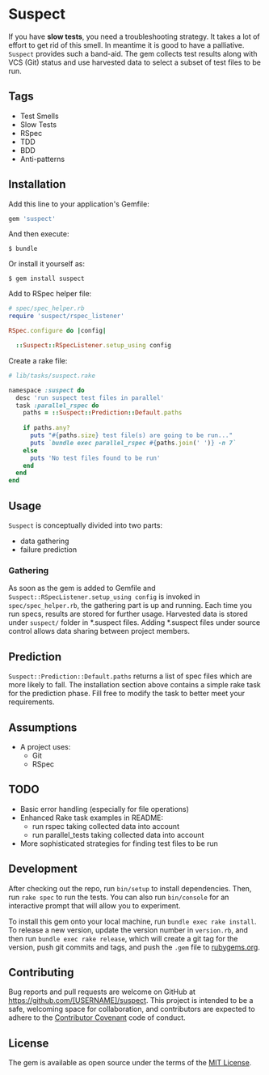 # Suspect

If you have **slow tests**, you need a troubleshooting strategy. It takes a lot of effort to get rid of this smell. In meantime it is good to have a palliative. `Suspect` provides such a band-aid. The gem collects test results along with VCS (Git) status and use harvested data to select a subset of test files to be run.

## Tags

* Test Smells
* Slow Tests
* RSpec
* TDD
* BDD
* Anti-patterns

## Installation

Add this line to your application's Gemfile:

```ruby
gem 'suspect'
```

And then execute:

    $ bundle

Or install it yourself as:

    $ gem install suspect

Add to RSpec helper file:

```ruby
# spec/spec_helper.rb
require 'suspect/rspec_listener'

RSpec.configure do |config|

  ::Suspect::RSpecListener.setup_using config

```

Create a rake file:

```ruby
# lib/tasks/suspect.rake

namespace :suspect do
  desc 'run suspect test files in parallel'
  task :parallel_rspec do
    paths = ::Suspect::Prediction::Default.paths
    
    if paths.any?
      puts "#{paths.size} test file(s) are going to be run..."
      puts `bundle exec parallel_rspec #{paths.join(' ')} -n 7`
    else
      puts 'No test files found to be run'
    end
  end
end
```

## Usage

`Suspect` is conceptually divided into two parts:
* data gathering
* failure prediction

### Gathering

As soon as the gem is added to Gemfile and `Suspect::RSpecListener.setup_using config` is invoked in `spec/spec_helper.rb`, the gathering part is up and running. Each time you run specs, results are stored for further usage. Harvested data is stored under `suspect/` folder in *.suspect files. Adding *.suspect files under source control allows data sharing between project members.

## Prediction

`Suspect::Prediction::Default.paths` returns a list of spec files which are more likely to fall. The installation section above contains a simple rake task for the prediction phase. Fill free to modify the task to better meet your requirements.

## Assumptions

* A project uses:
  * Git
  * RSpec
  
## TODO  

* Basic error handling (especially for file operations)
* Enhanced Rake task examples in README:
  * run rspec taking collected data into account
  * run parallel_tests taking collected data into account
* More sophisticated strategies for finding test files to be run

## Development

After checking out the repo, run `bin/setup` to install dependencies. Then, run `rake spec` to run the tests. You can also run `bin/console` for an interactive prompt that will allow you to experiment.

To install this gem onto your local machine, run `bundle exec rake install`. To release a new version, update the version number in `version.rb`, and then run `bundle exec rake release`, which will create a git tag for the version, push git commits and tags, and push the `.gem` file to [rubygems.org](https://rubygems.org).

## Contributing

Bug reports and pull requests are welcome on GitHub at https://github.com/[USERNAME]/suspect. This project is intended to be a safe, welcoming space for collaboration, and contributors are expected to adhere to the [Contributor Covenant](http://contributor-covenant.org) code of conduct.


## License

The gem is available as open source under the terms of the [MIT License](http://opensource.org/licenses/MIT).

